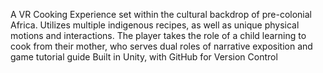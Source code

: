 A VR Cooking Experience set within the cultural backdrop of pre-colonial Africa. Utilizes multiple indigenous recipes, as well as unique physical motions and interactions. 
The player takes the role of a child learning to cook from their mother, who serves dual roles of narrative exposition and game tutorial guide 
Built in Unity, with GitHub for Version Control

